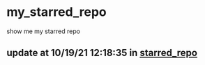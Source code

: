 # my_starred_repo
show me my starred repo

update at 10/19/21 12:18:35 in [starred_repo](./index.html)
---

